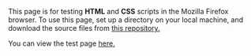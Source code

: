 This page is for testing <strong>HTML</strong> and <strong>CSS</strong> scripts in the Mozilla Firefox browser. To use this page, set up a directory on your local machine, and download the source files from <a href=https://github.com/elborracho420/mozilla-test title="Github Source Files"> this repository.</a>


You can view the test page <a href=https://elborracho420.github.io/mozilla-test/ title="Test Page"> here.</a>
